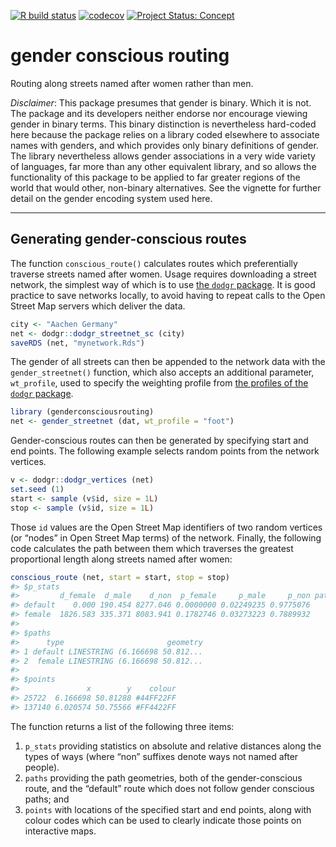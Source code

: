 
<!-- README.md is generated from README.Rmd. Please edit that file -->
<!-- badges: start -->

[![R build
status](https://github.com/mpadge/gender-conscious-routing/workflows/R-CMD-check/badge.svg)](https://github.com/mpadge/gender-conscious-routing/actions?query=workflow%3AR-CMD-check)
[![codecov](https://codecov.io/gh/mpadge/gender-conscious-routing/branch/master/graph/badge.svg)](https://codecov.io/gh/mpadge/gender-conscious-routing)
[![Project Status:
Concept](http://www.repostatus.org/badges/latest/concept.svg)](http://www.repostatus.org/#concept)
<!-- badges: end -->

# gender conscious routing

Routing along streets named after women rather than men.

*Disclaimer*: This package presumes that gender is binary. Which it is
not. The package and its developers neither endorse nor encourage
viewing gender in binary terms. This binary distinction is nevertheless
hard-coded here because the package relies on a library coded elsewhere
to associate names with genders, and which provides only binary
definitions of gender. The library nevertheless allows gender
associations in a very wide variety of languages, far more than any
other equivalent library, and so allows the functionality of this
package to be applied to far greater regions of the world that would
other, non-binary alternatives. See the vignette for further detail on
the gender encoding system used here.

------------------------------------------------------------------------

## Generating gender-conscious routes

The function `conscious_route()` calculates routes which preferentially
traverse streets named after women. Usage requires downloading a street
network, the simplest way of which is to use [the `dodgr`
package](https://github.com/atfutures/dodgr). It is good practice to
save networks locally, to avoid having to repeat calls to the Open
Street Map servers which deliver the data.

``` r
city <- "Aachen Germany"
net <- dodgr::dodgr_streetnet_sc (city)
saveRDS (net, "mynetwork.Rds")
```

The gender of all streets can then be appended to the network data with
the `gender_streetnet()` function, which also accepts an additional
parameter, `wt_profile`, used to specify the weighting profile from [the
profiles of the `dodgr`
package](https://atfutures.github.io/dodgr/reference/weighting_profiles.html).

``` r
library (genderconsciousrouting)
net <- gender_streetnet (dat, wt_profile = "foot")
```

Gender-conscious routes can then be generated by specifying start and
end points. The following example selects random points from the network
vertices.

``` r
v <- dodgr::dodgr_vertices (net)
set.seed (1)
start <- sample (v$id, size = 1L)
stop <- sample (v$id, size = 1L)
```

Those `id` values are the Open Street Map identifiers of two random
vertices (or “nodes” in Open Street Map terms) of the network. Finally,
the following code calculates the path between them which traverses the
greatest proportional length along streets named after women:

``` r
conscious_route (net, start = start, stop = stop)
#> $p_stats
#>         d_female  d_male    d_non  p_female     p_male     p_non path_length path_length_rel
#> default    0.000 190.454 8277.046 0.0000000 0.02249235 0.9775076     8467.50        1.000000
#> female  1826.583 335.371 8083.941 0.1782746 0.03273223 0.7889932    10245.89        1.210026
#> 
#> $paths
#>      type                       geometry
#> 1 default LINESTRING (6.166698 50.812...
#> 2  female LINESTRING (6.166698 50.812...
#>
#> $points
#>               x        y    colour
#> 25722  6.166698 50.81288 #44FF22FF
#> 137140 6.020574 50.75566 #FF4422FF
```

The function returns a list of the following three items:

1.  `p_stats` providing statistics on absolute and relative distances
    along the types of ways (where “non” suffixes denote ways not named
    after people).
2.  `paths` providing the path geometries, both of the gender-conscious
    route, and the “default” route which does not follow gender
    conscious paths; and
3.  `points` with locations of the specified start and end points, along
    with colour codes which can be used to clearly indicate those points
    on interactive maps.
